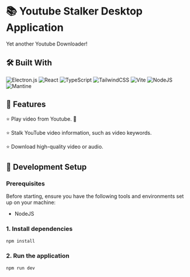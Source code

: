 # 📚 Youtube Stalker Desktop Application

Yet another Youtube Downloader!

## 🛠️ Built With

![Electron.js](https://img.shields.io/badge/Electron-191970?style=for-the-badge&logo=Electron&logoColor=white)
![React](https://img.shields.io/badge/react-%2320232a.svg?style=for-the-badge&logo=react&logoColor=%2361DAFB)
![TypeScript](https://img.shields.io/badge/typescript-%23007ACC.svg?style=for-the-badge&logo=typescript&logoColor=white)
![TailwindCSS](https://img.shields.io/badge/tailwindcss-%2338B2AC.svg?style=for-the-badge&logo=tailwind-css&logoColor=white)
![Vite](https://img.shields.io/badge/vite-%23646CFF.svg?style=for-the-badge&logo=vite&logoColor=white)
![NodeJS](https://img.shields.io/badge/node.js-6DA55F?style=for-the-badge&logo=node.js&logoColor=white)
![Mantine](https://img.shields.io/badge/Mantine-ffffff?style=for-the-badge&logo=Mantine&logoColor=339af0)

## 📑 Features

⭐ Play video from Youtube. 🐧

⭐ Stalk YouTube video information, such as video keywords.

⭐ Download high-quality video or audio.

## 🚧 Development Setup
### Prerequisites
Before starting, ensure you have the following tools and environments set up on your machine:
- NodeJS
### 1. Install dependencies
```bash
npm install
```
### 2. Run the application
```bash
npm run dev
```
